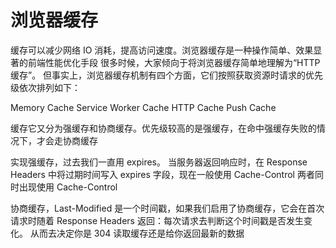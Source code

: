 # 浏览器缓存

缓存可以减少网络 IO 消耗，提高访问速度。浏览器缓存是一种操作简单、效果显著的前端性能优化手段
很多时候，大家倾向于将浏览器缓存简单地理解为“HTTP 缓存”。
但事实上，浏览器缓存机制有四个方面，它们按照获取资源时请求的优先级依次排列如下：

Memory Cache
Service Worker Cache
HTTP Cache
Push Cache

缓存它又分为强缓存和协商缓存。优先级较高的是强缓存，在命中强缓存失败的情况下，才会走协商缓存

实现强缓存，过去我们一直用 expires。
当服务器返回响应时，在 Response Headers 中将过期时间写入 expires 字段，现在一般使用 Cache-Control 两者同时出现使用 Cache-Control

协商缓存，Last-Modified 是一个时间戳，如果我们启用了协商缓存，它会在首次请求时随着 Response Headers 返回：每次请求去判断这个时间戳是否发生变化。
从而去决定你是 304 读取缓存还是给你返回最新的数据
